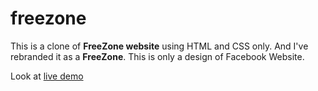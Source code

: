 # freezone
This is a clone of **FreeZone website** using HTML and CSS only. And I've rebranded it as a **FreeZone**. This is only a design of Facebook Website.

Look at [live demo](https://aashishpanthi.github.io/FreeZone/)